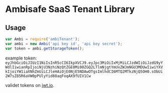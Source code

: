 # Ambisafe SaaS Tenant Library

## Usage

```javascript
var Ambi = require('ambiTenant');
var ambi = new Ambi('api key id', 'api key secret');
var token = ambi.getStorageToken();

```

example token: `eyJhbGciOiJIUzI1NiIsInR5cCI6IkpXVCJ9.eyJpc3MiOiIxMjMiLCJzdWIiOiJzdG9yYWdlIiwianRpIjoiNjU3NzhiNzQtZGE0Mi00ZGQ2LTlmNjgtYmUxZWJmNGU3MDUwIiwiYXVkIjoiYW1iaXNhZmUiLCJleHAiOjE0NjE5NDAwOTgsImlhdCI6MTQ2MTkzNjQ5OH0.sObUi2W7sZ85R6aVW0pPUlyYid88aqFoqAX9fUIV1Cw`

validet tokens on [jwt.io](https://jwt.io/).